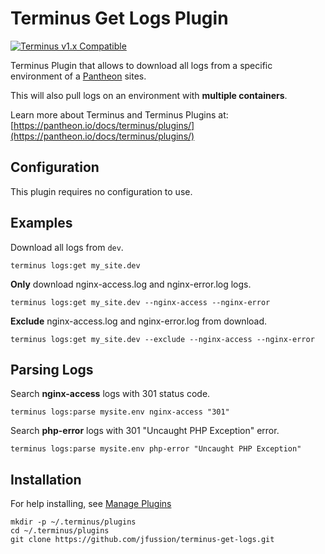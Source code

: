# Terminus Get Logs Plugin

[![Terminus v1.x Compatible](https://img.shields.io/badge/terminus-v1.x-green.svg)](https://github.com/pantheon-systems/terminus-secrets-plugin/tree/1.x)

Terminus Plugin that allows to download all logs from a specific environment of a [Pantheon](https://www.pantheon.io) sites.

This will also pull logs on an environment with __multiple containers__.

Learn more about Terminus and Terminus Plugins at:
[https://pantheon.io/docs/terminus/plugins/](https://pantheon.io/docs/terminus/plugins/)

## Configuration

This plugin requires no configuration to use.

## Examples

Download all logs from `dev`.
```
terminus logs:get my_site.dev
```

**Only** download nginx-access.log and nginx-error.log logs.
```
terminus logs:get my_site.dev --nginx-access --nginx-error
```

**Exclude** nginx-access.log and nginx-error.log from download.
```
terminus logs:get my_site.dev --exclude --nginx-access --nginx-error
```

## Parsing Logs

Search **nginx-access** logs with 301 status code.
```
terminus logs:parse mysite.env nginx-access "301"
```

Search **php-error** logs with 301 "Uncaught PHP Exception" error.
```
terminus logs:parse mysite.env php-error "Uncaught PHP Exception"
```


## Installation
For help installing, see [Manage Plugins](https://pantheon.io/docs/terminus/plugins/)
```
mkdir -p ~/.terminus/plugins
cd ~/.terminus/plugins
git clone https://github.com/jfussion/terminus-get-logs.git
```
